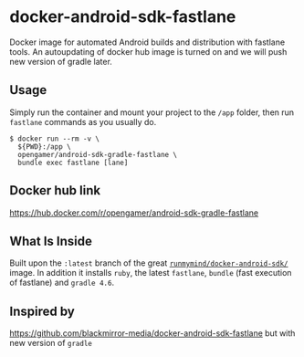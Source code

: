 # docker-android-sdk-fastlane
Docker image for automated Android builds and distribution with fastlane tools. An autoupdating of docker hub image is turned on and we will push new version of gradle later.

## Usage

Simply run the container and mount your project to the `/app` folder, then run `fastlane` commands as you usually do.

```
$ docker run --rm -v \ 
  ${PWD}:/app \ 
  opengamer/android-sdk-gradle-fastlane \
  bundle exec fastlane [lane]
```

## Docker hub link

https://hub.docker.com/r/opengamer/android-sdk-gradle-fastlane

## What Is Inside

Built upon the `:latest` branch of the great [`runmymind/docker-android-sdk/`](https://hub.docker.com/r/runmymind/docker-android-sdk/) image. In addition it installs `ruby`, the latest `fastlane`, `bundle` (fast execution of fastlane) and `gradle 4.6`.

## Inspired by

https://github.com/blackmirror-media/docker-android-sdk-fastlane but with new version of `gradle` 